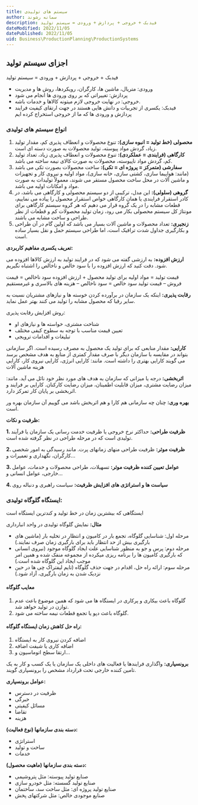 ```yaml
---
title: سیستم های تولیدی
author: سمانه رشوند  
description: فیدبک + خروجی + پردازش + ورودی = سیستم تولید
dateModified: 2022/11/05 
datePublished: 2022/11/05
uid: Business\ProductionPlanning\ProductionSystems  
---
```


## اجزای سیستم تولید
فیدبک + خروجی + پردازش + ورودی = سیستم تولید

*	ورودی: متریال، ماشین ها، کارگران، رویکردها، روش ها و مدیریت
*	پردازش: تغییراتی که بر روی ورودی ها انجام می شود 
*	خروجی: در نهایت خروجی لازم میتونه کالاها و خدمات باشه.
*	فیدبک: یکسری از تجربیات و دانش هایی هستند در جهت ارتقای کیفیت فرایند پردازش و ورودی ها که ما از خروجی استخراج کرده ایم


### انواع سیستم های تولیدی

1. **محصولی (خط تولید = انبوه سازی):**
تنوع محصولات و انعطاف پذیری کم، مقدار تولید زیاد، گردش مواد پیوسته، تولید محصولات به صورت دسته ای است.
2. **کارگاهی  (فرایندی = عملکردی):**
تنوع محصولات و انعطاف پذیری زیاد، تعداد تولید کم، گردش مواد ناپیوسته، محصولات به صورت کالای نیمه ساخته می باشد.
3. **سفارشی (متمرکز = پروژه ای = تکی):**
ساخت محصولات بصورت تکی می باشد (مانند: هواپیما سازی، کشتی سازی، خانه سازی)، مواد اولیه و نیروی کار و تجهیزات و ماشین آلات در محل ساخت محصول مستقر می شوند، معمولاً تولیدات به صورت مواد و امکانات اولیه می باشد.
4. **گروهی (سلولی):**
این مدل، ترکیبی از دو سیستم محصولی و کارگاهی می باشد، در کادر استقرار فرایندی یا همان کارگاهی خواص استقرار محصول را پیاده می نماییم، قطعات مشابه را در یک گروه قرار می دهیم که هر گروه سیستم کارگاهی برای مونتاژ کل سیستم محصولی بکار می رود، زمان تولید محصولات کم و قطعات از نظر طراحی و ساخت مشابه می باشند.
5. **زنجیری:**
تعداد محصولات و ماشین آلات بسیار می باشد که اولین گام در آن طراحی و بکارگیری جداول شدت ترافیک است، اما طراحی سیستم حمل و نقل بسیار ساده است.


**تعریف یکسری مفاهیم کاربردی:**

**ارزش افزوده:** به ارزشی گفته می شود که در فرایند تولید به ارزش کالاها افزوده می شود. دقت کنید که ارزش افزوده را با سود خالص و ناخالص را اشتباه نگیریم.

قیمت تولید = مواد اولیه برای تولید محصول + ارزش افزوده
سود ناخالص = قیمت فروش – قیمت تولید
سود خالص = سود ناخالص – هزینه های بالاسری و غیرمستقیم

**رقابت پذیری:** اینکه یک سازمان در برآورده کردن خوسته ها و نیازهای مشتریان نسبت به سایر رقبا که محصول مشابه را تولید می کنند بهتر عمل نماید.

روش افزایش رقابت پذیری:
*	شناخت مشتری، خواسته ها و نیازهای او
*	تعیین قیمت مناسب با توجه به سطوح کیفی مختلف
*	تبلیغات و اقدامات ترویجی

**کارایی:** مقدار منابعی که برای تولید یک محصول به مصرف رسیده است.
اگر سازمانی بتواند در مقایسه با سازمان دیگر با صرف مقدار کمتری از منابع به هدف مشخص برسد می گویند کارایی بهتری را داشته است. مانند: کارایی انرژی، کارایی نیروی کار، کارایی هزینه ماشین آلات

**اثربخشی:** درجه یا میزانی که سازمان به هدف های مورد نظر خود نائل می آید. مانند: میزان رضایت مشتری، میزان قابلیت اطمینان، میزان رضایت کارکنان.
کارایی بر فرایند و اثربخشی بر پایان کار تمرکز دارد.

**بهره وری:** چنان چه سازمانی هم کارا و هم اثربخش باشد می گوییم آن سازمان بهره ور است.

**ظرفیت و نکات:**

**1. ظرفیت طراحی:** 
حداکثر نرخ خروجی یا ظرفیت خدمت رسانی یک سازمان یا فرآیند تولیدی است که در مرحله طراحی در نظر گرفته شده است.  

**2. ظرفیت موثر:**
 ظرفیت طراحی منهای زمانهای پرت. مانند رسیدگی به امور شخصی کارگران، نگهداری و تعمیرات و...

**3. عوامل تعیین کننده ظرفیت موثر:**
    تسهیلات، طراحی محصولات و خدمات، عوامل خارجی، عوامل انسانی و...

**4. سیاست ها و استراتژی های افزایش ظرفیت:**
    سیاست راهبری و دنباله روی


### ایستگاه گلوگاه تولیدی:

ایستگاهی که بیشترین زمان در خط تولید و کندترین ایستگاه است

**مثال:** نمایش گلوگاه تولیدی در واحد انبارداری

* مرحله اول: شناسایی گلوگاه، تجمع بار در کامیون و انتظار در تخلیه بار (ماشین های بارگیری بیش از حد انتظار باید برای بارگیری زمان صرف نمایند.)
* مرحله دوم: پرس و جو به منظور شناسایی علت ایجاد گلوگاه موجود (نیروی انسانی که بارگیری کامیون ها را برنامه ریزی میکرده از مجموعه منفک شده و همین امر 
موجب ایجاد این گلوگاه شده است.)
* مرحله سوم: ارائه راه حل، اقدام در جهت حذف گلوگاه (تایم لیفتراک چی ها در حین نزدیک شدن به زمان بارگیری، آزاد شود.)

#### معایب گلوگاه
1. گلوگاه باعث بیکاری و پرکاری در ایستگاه ها می شود که همین موضوع باعث عدم توازن در تولید خواهد شد.
2. گلوگاه باعث دپو یا تجمع قطعات نیمه ساخته می شود.

#### راه حل کاهش زمان ایستگاه گلوگاه:
1. اضافه کردن نیروی کار به ایستگاه
2. اضافه کاری یا شیفت اضافه
3. ارتقا سطح اتوماسیون و...

**برونسپاری:** واگذاری فرایندها یا فعالیت های داخلی یک سازمان یا یک کسب و کار به یک تامین کننده خارجی تحت قرارداد مشخص را برونسپاری گویند.

**عوامل برونسپاری:**
*	ظرفیت در دسترس
*	خبرگی
*	مسائل کیفیتی
*	تقاضا
*	هزینه

**دسته بندی سازمانها (نوع فعالیت):**
*	استراتژی
*	ساخت و تولید
*	خدمات

**دسته بندی سازمانها (ماهیت محصول):**
*	صنایع تولید پیوسته: مثل پتروشیمی
*	صنایع تولید گسسته: مثل خودرو سازی
*	صنایع تولید پروژه ای: مثل ساخت سد، ساختمان
*	صنایع موجودی خالص: مثل شرکتهای پخش